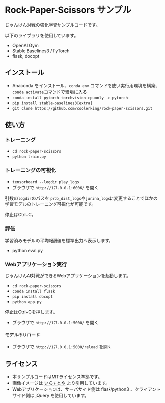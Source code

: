 # Rock-Paper-Scissors サンプル

じゃんけん対戦の強化学習サンプルコードです。

以下のライブラリを使用しています。

* OpenAI Gym
* Stable Baselines3 / PyTorch
* flask, docopt

## インストール

* Anaconda をインストール、`conda env` コマンドを使い実行用環境を構築、`conda activate`コマンドで環境に入る
* `conda install pytorch torchvision cpuonly -c pytorch`
* `pip install stable-baselines3[extra]`
* `git clone https://github.com/coolerking/rock-paper-scissors.git`

## 使い方

### トレーニング

* `cd rock-paper-scissors`
* `python train.py`

### トレーニングの可視化

* `tensorboard --logdir play_logs`
* ブラウザで `http://127.0.0.1:6006/` を開く

引数の`logdir`のパスを `prob_dist_logs`や`jurina_logs`に変更することでほかの学習モデルのトレーニング可視化が可能です。

停止はCtrl+C。

### 評価

学習済みモデルの平均報酬値を標準出力へ表示します。

* python eval.py

### Webアプリケーション実行

じゃんけんAI対戦ができるWebアプリケーションを起動します。

* `cd rock-paper-scissors`
* `conda install flask`
* `pip install docopt`
* `python app.py`

停止はCtrl+Cを押します。

* ブラウザで `http://127.0.0.1:5000/` を開く

#### モデルのリロード

* ブラウザで `http://127.0.0.1:5000/reload` を開く

## ライセンス

* 本サンプルコードはMITライセンス準拠です。
* 画像イメージは [いらすとや](https://www.irasutoya.com) より引用しています。
* Webアプリケーションは、サーバサイド側は flask/python3 、クライアントサイド側は jQuery を使用しています。
